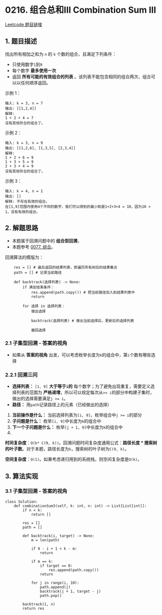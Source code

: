 # 0216. 组合总和III Combination Sum III
[Leetcode 题目链接](https://leetcode.cn/problems/combination-sum-iii/description/)

## 1. 题目描述
找出所有相加之和为 `n` 的 `k` 个数的组合，且满足下列条件：

- 只使用数字`1`到`9`
- 每个数字 **最多使用一次** 
- 返回 **所有可能的有效组合的列表** 。该列表不能包含相同的组合两次，组合可以以任何顺序返回。

示例 1：
```
输入: k = 3, n = 7
输出: [[1,2,4]]
解释:
1 + 2 + 4 = 7
没有其他符合的组合了。
```

示例 2：
```
输入: k = 3, n = 9
输出: [[1,2,6], [1,3,5], [2,3,4]]
解释:
1 + 2 + 6 = 9
1 + 3 + 5 = 9
2 + 3 + 4 = 9
没有其他符合的组合了。
```

示例 3：
```
输入: k = 4, n = 1
输出: []
解释: 不存在有效的组合。
在[1,9]范围内使用4个不同的数字，我们可以得到的最小和是1+2+3+4 = 10，因为10 > 1，没有有效的组合。
```

## 2. 解题思路
- 本题属于回溯问题中的 **组合型回溯**，
- 本题参考 [0077. 组合](/leetcode/0077_组合.md)。

回溯算法的模版为：
```Py
    res = [] # 最后返回的结果列表，即遍历所有树后的结果集合
    path = [] # 记录当前路径

    def backtrack(选择列表) -> None:
        if 满足结束条件：
            res.append(path.copy()) # 把当前路径加入到结果列表中
            return

        for 选择 in 选择列表：
            做出选择

            backtrack(选择列表) # 做出当前选择后，更新后的选择列表

            撤回选择
```

### 2.1 子集型回溯 - 答案的视角
- 如果从 **答案的视角** 出发，可以考虑枚举长度为`k`的组合中，第`i`个数有哪些选择

### 2.2.1 回溯三问
- **选择列表：** `[1, 9]` **大于等于`i`的** 每个数字；为了避免出现重复，需要定义选择列表的范围为 **严格递增**，所以可以规定每次从`>= i`的部分中构建子集时，做出的选择需要满足`j >= i`。
- **路径：** 用`path`记录路径上的元素（已经做出的选择）

1. **当前操作是什么：** 当前选择列表为`[i, 9]`，枚举组合中`j >= i`的部分
2. **子问题是什么：** 枚举`[i, 9]`中长度为`k`的组合中
3. **下一个子问题是什么：** 枚举`[j + 1, 9]`中长度为`k`的组合中
4. 
**时间复杂度**：`O(k* C(9, k))`。回溯问题时间复杂度通用公式：**路径长度 * 搜索树的叶子数**。对于本题，路径长度为`k`，搜索树的叶子树为`C(9, k)`。

**空间复杂度**：`O(1)`。如果考虑递归用到的系统栈，则空间复杂度是`O(k)`。


## 3. 算法实现
### 3.1 子集型回溯 - 答案的视角
```Py
class Solution:
    def combinationSum3(self, k: int, n: int) -> List[List[int]]:
        if n < k:
            return []

        res = []   
        path = []

        def backtrack(i, target) -> None:
            m = len(path)

            if 9 - i + 1 < k - m:
                return

            if m == k:
                if target == 0:
                    res.append(path.copy())
                return
            
            for j in range(i, 10):
                path.append(j)
                backtrack(j + 1, target - j)
                path.pop()

        backtrack(1, n)
        return res
```